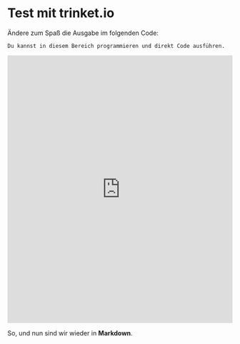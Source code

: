 # Test mit trinket.io

Ändere zum Spaß die Ausgabe im folgenden Code:

```{margin}
Du kannst in diesem Bereich programmieren und direkt Code ausführen.
```

<iframe src="https://trinket.io/embed/python/e68bd8da92" width="100%" height="600" frameborder="0" marginwidth="0" marginheight="0" allowfullscreen></iframe>

So, und nun sind wir wieder in **Markdown**.